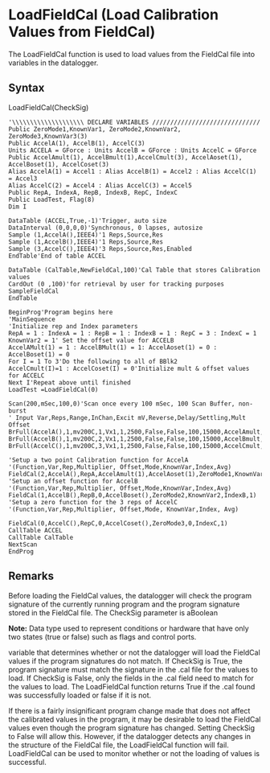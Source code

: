 # LoadFieldCal (Load Calibration Values from FieldCal)

The LoadFieldCal function is used to load values from the FieldCal file into variables in the datalogger.

## Syntax

LoadFieldCal(CheckSig)

```
'\\\\\\\\\\\\\\\\\\\\ DECLARE VARIABLES //////////////////////////////
Public ZeroMode1,KnownVar1, ZeroMode2,KnownVar2, ZeroMode3,KnownVar3(3)
Public AccelA(1), AccelB(1), AccelC(3)
Units ACCELA = GForce : Units AccelB = GForce : Units AccelC = GForce
Public AccelAmult(1), AccelBmult(1),AccelCmult(3), AccelAoset(1), AccelBoset(1), AccelCoset(3)
Alias AccelA(1) = Accel1 : Alias AccelB(1) = Accel2 : Alias AccelC(1) = Accel3
Alias AccelC(2) = Accel4 : Alias AccelC(3) = Accel5
Public RepA, IndexA, RepB, IndexB, RepC, IndexC
Public LoadTest, Flag(8)
Dim I

DataTable (ACCEL,True,-1)'Trigger, auto size
DataInterval (0,0,0,0)'Synchronous, 0 lapses, autosize
Sample (1,AccelA(),IEEE4)'1 Reps,Source,Res
Sample (1,AccelB(),IEEE4)'1 Reps,Source,Res
Sample (3,AccelC(),IEEE4)'3 Reps,Source,Res,Enabled
EndTable'End of table ACCEL

DataTable (CalTable,NewFieldCal,100)'Cal Table that stores Calibration values
CardOut (0 ,100)'for retrieval by user for tracking purposes
SampleFieldCal
EndTable

BeginProg'Program begins here
'MainSequence
'Initialize rep and Index parameters
RepA = 1 : IndexA = 1 : RepB = 1 : IndexB = 1 : RepC = 3 : IndexC = 1
KnownVar2 = 1' Set the offset value for ACCELB
AccelAMult(1) = 1 : AccelBMult(1) = 1: AccelAoset(1) = 0 : AccelBoset(1) = 0
For I = 1 To 3'Do the following to all of BBlk2
AccelCmult(I)=1 : AccelCoset(I) = 0'Initialize mult & offset values for ACCELC
Next I'Repeat above until finished
LoadTest =LoadFieldCal(0)

Scan(200,mSec,100,0)'Scan once every 100 mSec, 100 Scan Buffer, non-burst
' Input Var,Reps,Range,InChan,Excit mV,Reverse,Delay/Settling,Mult Offset
BrFull(AccelA(),1,mv200C,1,Vx1,1,2500,False,False,100,15000,AccelAmult,AccelAoset())
BrFull(AccelB(),1,mv200C,2,Vx1,1,2500,False,False,100,15000,AccelBmult,AccelBoset())
BrFull(AccelC(),1,mv200C,3,Vx1,1,2500,False,False,100,15000,AccelCmult,AccelCoset())

'Setup a two point Calibration function for AccelA
'(Function,Var,Rep,Multiplier, Offset,Mode,KnownVar,Index,Avg)
FieldCal(2,AccelA(),RepA,AccelAmult(1),AccelAoset(1),ZeroMode1,KnownVar1,IndexA,1)
'Setup an offset function for AccelB
'(Function,Var,Rep,Multiplier, Offset,Mode,KnownVar,Index,Avg)
FieldCal(1,AccelB(),RepB,0,AccelBoset(),ZeroMode2,KnownVar2,IndexB,1)
'Setup a zero function for the 3 reps of AccelC
'(Function,Var,Rep,Multiplier, Offset,Mode, KnownVar,Index, Avg)

FieldCal(0,AccelC(),RepC,0,AccelCoset(),ZeroMode3,0,IndexC,1)
CallTable ACCEL
CallTable CalTable
NextScan
EndProg
```

## Remarks

Before loading the FieldCal values, the datalogger will check the program signature of the currently running program and the program signature stored in the FieldCal file. The CheckSig parameter is aBoolean

**Note:** Data type used to represent conditions or hardware that have only two states (true or false) such as flags and control ports.

variable that determines whether or not the datalogger will load the FieldCal values if the program signatures do not match. If CheckSig is True, the program signature must match the signature in the .cal file for the values to load. If CheckSig is False, only the fields in the .cal field need to match for the values to load. The LoadFieldCal function returns True if the .cal found was successfully loaded or false if it is not.

If there is a fairly insignificant program change made that does not affect the calibrated values in the program, it may be desirable to load the FieldCal values even though the program signature has changed. Setting CheckSig to False will allow this. However, if the datalogger detects any changes in the structure of the FieldCal file, the LoadFieldCal function will fail. LoadFieldCal can be used to monitor whether or not the loading of values is successful.
